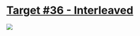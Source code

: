 # [Target #36 - Interleaved](https://cssbattle.dev/play/36)

![](https://cssbattle.dev/targets/36.png)

